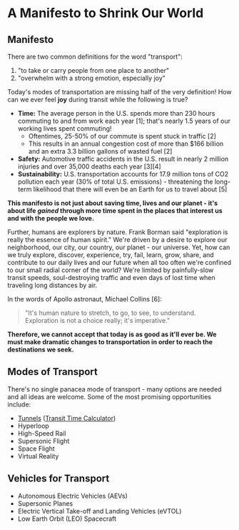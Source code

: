 # A Manifesto to Shrink Our World
## Manifesto
There are two common definitions for the word "transport":

 1. "to take or carry people from one place to another"
 2. "overwhelm with a strong emotion, especially joy"

Today's modes of transportation are missing half of the very definition! How can we ever feel **joy** during transit while the following is true?

 * **Time:** The average person in the U.S. spends more than 230 hours commuting to and from work each year [1]; that's nearly 1.5 years of our working lives spent commuting!
   * Oftentimes, 25-50% of our commute is spent stuck in traffic [2]
   * This results in an annual congestion cost of more than $166 billion and an extra 3.3 billion gallons of wasted fuel [2]
 * **Safety:** Automotive traffic accidents in the U.S. result in nearly 2 million injuries and over 35,000 deaths each year [3][4]
 * **Sustainability:** U.S. transportation accounts for 17.9 million tons of CO2 pollution each year (30% of total U.S. emissions) - threatening the long-term likelihood that there will even be an Earth for us to travel about [5]

**This manifesto is not just about saving time, lives and our planet - it's about life _gained_ through more time spent in the places that interest us and with the people we love.**

Further, humans are explorers by nature. Frank Borman said "exploration is really the essence of human spirit." We're driven by a desire to explore our neighborhood, our city, our country, our planet - our universe. Yet, how can we truly explore, discover, experience, try, fail, learn, grow, share, and contribute to our daily lives and our future when all too often we're confined to our small radial corner of the world? We're limited by painfully-slow transit speeds, soul-destroying traffic and even days of lost time when traveling long distances by air.

In the words of Apollo astronaut, Michael Collins [6]:

> "It's human nature to stretch, to go, to see, to understand.<br>
Exploration is not a choice really; it's imperative."

**Therefore, we cannot accept that today is as good as it'll ever be. We must make dramatic changes to transportation in order to reach the destinations we seek.**

## Modes of Transport
There's no single panacea mode of transport - many options are needed and all ideas are welcome. Some of the most promising opportunities include:

 * [Tunnels](tunnels/) ([Transit Time Calculator](https://tunnel-transit-time-calculator.herokuapp.com))
 * Hyperloop
 * High-Speed Rail
 * Supersonic Flight
 * Space Flight
 * Virtual Reality

## Vehicles for Transport
 * Autonomous Electric Vehicles (AEVs)
 * Supersonic Planes
 * Electric Vertical Take-off and Landing Vehicles (eVTOL)
 * Low Earth Orbit (LEO) Spacecraft
